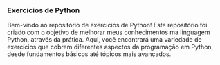 ### Exercícios de Python
Bem-vindo ao repositório de exercícios de Python! Este repositório foi criado com o objetivo de melhorar meus conhecimentos ma linguagem Python, através da prática. Aqui, você encontrará uma variedade de exercícios que cobrem diferentes aspectos da programação em Python, desde fundamentos básicos até tópicos mais avançados.
